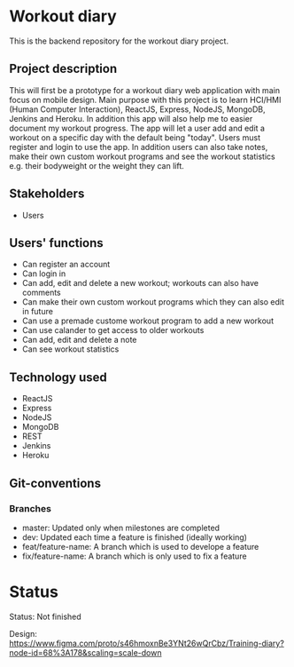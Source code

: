 # Workout diary
This is the backend repository for the workout diary project.

## Project description
This will first be a prototype for a workout diary web application with main focus on mobile design. Main purpose with this project is to learn HCI/HMI (Human Computer Interaction), ReactJS, Express, NodeJS, MongoDB, Jenkins and Heroku. In addition this app will also help me to easier document my workout progress. The app will let a user add and edit a workout on a specific day with the default being "today". Users must register and login to use the app. In addition users can also take notes, make their own custom workout programs and see the workout statistics e.g. their bodyweight or the weight they can lift. 

## Stakeholders
* Users 

## Users' functions 
* Can register an account
* Can login in 
* Can add, edit and delete a new workout; workouts can also have comments 
* Can make their own custom workout programs which they can also edit in future
* Can use a premade custome workout program to add a new workout
* Can use calander to get access to older workouts
* Can add, edit and delete a note
* Can see workout statistics 

## Technology used
* ReactJS
* Express
* NodeJS
* MongoDB
* REST
* Jenkins 
* Heroku

## Git-conventions

### Branches
*   master: Updated only when milestones are completed
*   dev: Updated each time a feature is finished (ideally working)
*   feat/feature-name: A branch which is used to develope a feature 
*   fix/feature-name: A branch which is only used to fix a feature 



# Status
Status: Not finished

Design: https://www.figma.com/proto/s46hmoxnBe3YNt26wQrCbz/Training-diary?node-id=68%3A178&scaling=scale-down

